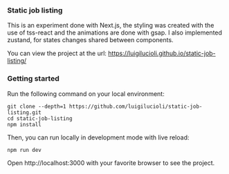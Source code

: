 ### Static job listing

This is an experiment done with Next.js, the styling was created with the use of tss-react and the animations are done with gsap. I also implemented zustand, for states changes shared between components.

You can view the project at the url: https://luigilucioli.github.io/static-job-listing/

### Getting started

Run the following command on your local environment:

```shell
git clone --depth=1 https://github.com/luigilucioli/static-job-listing.git
cd static-job-listing
npm install
```

Then, you can run locally in development mode with live reload:

```shell
npm run dev
```

Open http://localhost:3000 with your favorite browser to see the project.